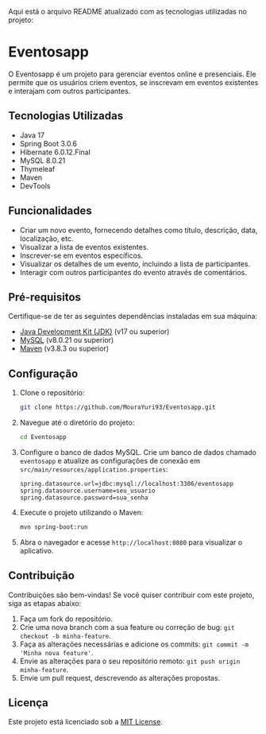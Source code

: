 
Aqui está o arquivo README atualizado com as tecnologias utilizadas no projeto:

# Eventosapp

O Eventosapp é um projeto para gerenciar eventos online e presenciais. Ele permite que os usuários criem eventos, se inscrevam em eventos existentes e interajam com outros participantes.

## Tecnologias Utilizadas

- Java 17
- Spring Boot 3.0.6
- Hibernate 6.0.12.Final
- MySQL 8.0.21
- Thymeleaf
- Maven
- DevTools

## Funcionalidades

- Criar um novo evento, fornecendo detalhes como título, descrição, data, localização, etc.
- Visualizar a lista de eventos existentes.
- Inscrever-se em eventos específicos.
- Visualizar os detalhes de um evento, incluindo a lista de participantes.
- Interagir com outros participantes do evento através de comentários.

## Pré-requisitos

Certifique-se de ter as seguintes dependências instaladas em sua máquina:

- [Java Development Kit (JDK)](https://www.oracle.com/java/technologies/javase-jdk17-downloads.html) (v17 ou superior)
- [MySQL](https://www.mysql.com) (v8.0.21 ou superior)
- [Maven](https://maven.apache.org) (v3.8.3 ou superior)

## Configuração

1. Clone o repositório:

   ```bash
   git clone https://github.com/MouraYuri93/Eventosapp.git
   ```

2. Navegue até o diretório do projeto:

   ```bash
   cd Eventosapp
   ```

3. Configure o banco de dados MySQL. Crie um banco de dados chamado `eventosapp` e atualize as configurações de conexão em `src/main/resources/application.properties`:

   ```
   spring.datasource.url=jdbc:mysql://localhost:3306/eventosapp
   spring.datasource.username=seu_usuario
   spring.datasource.password=sua_senha
   ```

4. Execute o projeto utilizando o Maven:

   ```bash
   mvn spring-boot:run
   ```

5. Abra o navegador e acesse `http://localhost:8080` para visualizar o aplicativo.

## Contribuição

Contribuições são bem-vindas! Se você quiser contribuir com este projeto, siga as etapas abaixo:

1. Faça um fork do repositório.
2. Crie uma nova branch com a sua feature ou correção de bug: `git checkout -b minha-feature`.
3. Faça as alterações necessárias e adicione os commits: `git commit -m 'Minha nova feature'`.
4. Envie as alterações para o seu repositório remoto: `git push origin minha-feature`.
5. Envie um pull request, descrevendo as alterações propostas.

## Licença

Este projeto está licenciado sob a [MIT License](LICENSE).

